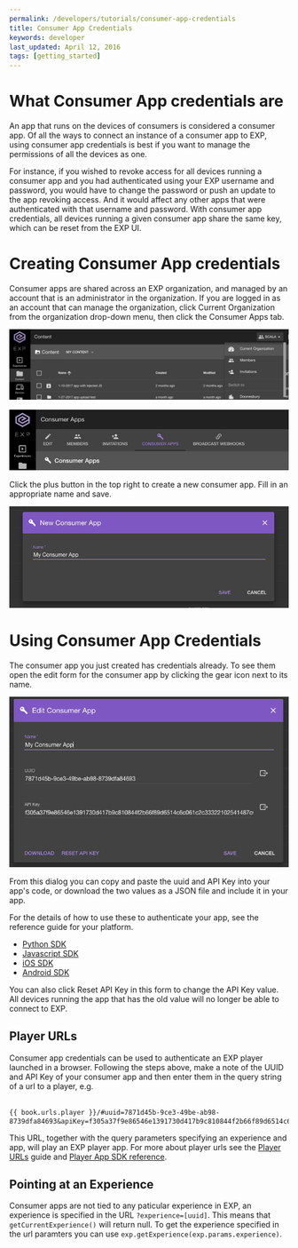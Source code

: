 ```yaml
---
permalink: /developers/tutorials/consumer-app-credentials
title: Consumer App Credentials
keywords: developer
last_updated: April 12, 2016
tags: [getting_started]
---
```


# What Consumer App credentials are

An app that runs on the devices of consumers is considered a consumer app. Of all the ways to connect an instance of a consumer app to EXP,
using consumer app credentials is best if you want to manage the permissions of all the devices as one.

For instance, if you wished to revoke access for all devices running a consumer app and you had authenticated using your EXP username and password,
you would have to change the password or push an update to the app revoking access. And it would affect any other apps that were
authenticated with that username and password. With consumer app credentials, all devices running a given consumer app share the same key,
which can be reset from the EXP UI.

# Creating Consumer App credentials

Consumer apps are shared across an EXP organization, and managed by an account that is an administrator in the organization. If you are logged
in as an account that can manage the organization, click Current Organization from the organization drop-down menu, then click the Consumer Apps
tab.

![Current Organization](/images/tutorials/consumer-app-credentials/current-organization.png "Current Organization")

![Consumer Apps Tab](/images/tutorials/consumer-app-credentials/consumer-apps-tab.png "Consumer Apps Tab")

Click the plus button in the top right to create a new consumer app. Fill in an appropriate name and save.

![New Consumer App Form](/images/tutorials/consumer-app-credentials/new-consumer-app-form.png "New Consumer App Form")

# Using Consumer App Credentials

The consumer app you just created has credentials already. To see them open the edit form for the consumer app by clicking the gear icon next to its name.

![Edit Consumer App Form](/images/tutorials/consumer-app-credentials/edit-consumer-app-form.png "Edit Consumer App Form")

From this dialog you can copy and paste the uuid and API Key into your app's code, or download the two values as a JSON file and include it in your app.

For the details of how to use these to authenticate your app, see the reference guide for your platform.

* [Python SDK](/developers/reference/python-sdk.md#starting-the-sdk)
* [Javascript SDK](/developers/reference/javascript-sdk.md#starting-the-sdk)
* [iOS SDK](/developers/reference/ios-sdk.md#starting-the-sdk)
* [Android SDK](/developers/reference/android-sdk.md#starting-the-sdk)

You can also click Reset API Key in this form to change the API Key value. All devices running the app that has the old value will no longer be able
to connect to EXP.

## Player URLs

Consumer app credentials can be used to authenticate an EXP player launched in a browser. Following the steps above, make a note of the UUID and API Key
of your consumer app and then enter them in the query string of a url to a player, e.g.

<pre><code>
{{ book.urls.player }}/#uuid=7871d45b-9ce3-49be-ab98-8739dfa84693&apiKey=f305a37f9e86546e1391730d417b9c810844f2b66f89d6514c6c061c2c33322102541487c64ad53f92c2de5fe2240915
</code></pre>

This URL, together with the query parameters specifying an experience and app, will play an EXP player app. For more about player urls see the
[Player URLs](/developers/tutorials/player-urls.md) guide and [Player App SDK reference](/developers/reference/player-app-sdk.md#url-parameters).


## Pointing at an Experience
Consumer apps are not tied to any paticular experience in EXP, an experience is specified in the URL `?experience=[uuid]`. This means that ```getCurrentExperience()``` will return null. To get the experience specified in the url paramters you can use `exp.getExperience(exp.params.experience)`.
